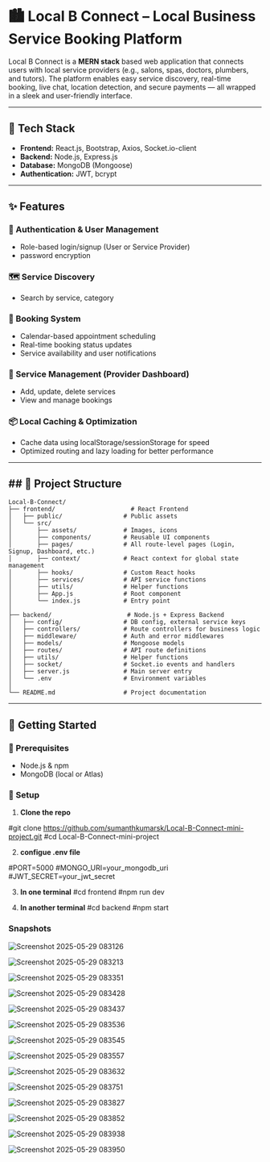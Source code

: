 # 🏙️ Local B Connect – Local Business Service Booking Platform

Local B Connect is a **MERN stack** based web application that connects users with local service providers (e.g., salons, spas, doctors, plumbers, and tutors). The platform enables easy service discovery, real-time booking, live chat, location detection, and secure payments — all wrapped in a sleek and user-friendly interface.

---

## 🔧 Tech Stack

- **Frontend:** React.js, Bootstrap, Axios, Socket.io-client  
- **Backend:** Node.js, Express.js
- **Database:** MongoDB (Mongoose)  
- **Authentication:** JWT, bcrypt  

---

## ✨ Features

### 👥 Authentication & User Management
- Role-based login/signup (User or Service Provider)
- password encryption

### 🗺️ Service Discovery
- Search by service, category

### 📅 Booking System
- Calendar-based appointment scheduling
- Real-time booking status updates
- Service availability and user notifications


### 🧰 Service Management (Provider Dashboard)
- Add, update, delete services
- View and manage bookings

### 📦 Local Caching & Optimization
- Cache data using localStorage/sessionStorage for speed
- Optimized routing and lazy loading for better performance

---

## ## 📁 Project Structure

```
Local-B-Connect/
├── frontend/                     # React Frontend
│   ├── public/                 # Public assets
│   └── src/
│       ├── assets/             # Images, icons
│       ├── components/         # Reusable UI components
│       ├── pages/              # All route-level pages (Login, Signup, Dashboard, etc.)
│       ├── context/            # React context for global state management
│       ├── hooks/              # Custom React hooks
│       ├── services/           # API service functions
│       ├── utils/              # Helper functions
│       ├── App.js              # Root component
│       └── index.js            # Entry point
│
├── backend/                     # Node.js + Express Backend
│   ├── config/                 # DB config, external service keys
│   ├── controllers/            # Route controllers for business logic
│   ├── middleware/             # Auth and error middlewares
│   ├── models/                 # Mongoose models
│   ├── routes/                 # API route definitions
│   ├── utils/                  # Helper functions
│   ├── socket/                 # Socket.io events and handlers
│   ├── server.js               # Main server entry
│   └── .env                    # Environment variables
│
└── README.md                   # Project documentation
```


---

## 🚀 Getting Started

### 🔌 Prerequisites
- Node.js & npm
- MongoDB (local or Atlas)


### 🔄 Setup

1. **Clone the repo**

#git clone https://github.com/sumanthkumarsk/Local-B-Connect-mini-project.git
#cd Local-B-Connect-mini-project 

2. **configue .env file**

#PORT=5000
#MONGO_URI=your_mongodb_uri
#JWT_SECRET=your_jwt_secret

3. **In one terminal**
#cd frontend
#npm run dev

4. **In another terminal**
#cd backend
#npm start


### Snapshots
![Screenshot 2025-05-29 083126](https://github.com/user-attachments/assets/09598a1b-4106-4fb7-a7c2-4988380e6948)

![Screenshot 2025-05-29 083213](https://github.com/user-attachments/assets/a8bd0c86-e1f6-40dc-9055-416decad8de2)

![Screenshot 2025-05-29 083351](https://github.com/user-attachments/assets/c010363b-fea1-4765-9b9c-d54d3db6c221)

![Screenshot 2025-05-29 083428](https://github.com/user-attachments/assets/677323e9-eb0e-46e7-8e8c-ef5ab04de372)

![Screenshot 2025-05-29 083437](https://github.com/user-attachments/assets/2e33dfbd-73bd-46a2-b1ca-e1732506fd9e)

![Screenshot 2025-05-29 083536](https://github.com/user-attachments/assets/51262df2-b13d-4cd7-a1a6-03b1d44049da)

![Screenshot 2025-05-29 083545](https://github.com/user-attachments/assets/ef233296-c54d-4312-9a30-2e5a9bd3efbf)

![Screenshot 2025-05-29 083557](https://github.com/user-attachments/assets/74d6d026-d6c5-48be-b38e-d4e63525aea1)

![Screenshot 2025-05-29 083632](https://github.com/user-attachments/assets/87a2a3ab-1075-4bb9-a2ce-1b8ea00dfb1d)

![Screenshot 2025-05-29 083751](https://github.com/user-attachments/assets/f45b7908-2ace-43ba-ab82-8181f480698b)

![Screenshot 2025-05-29 083827](https://github.com/user-attachments/assets/10cea01d-dba2-4b52-a22e-e87ebb91ca76)

![Screenshot 2025-05-29 083852](https://github.com/user-attachments/assets/91e6d273-6f9d-40fd-85d6-602e48f2000f)

![Screenshot 2025-05-29 083938](https://github.com/user-attachments/assets/75d3c3e8-a6bd-4336-b937-0db869a9d2ae)

![Screenshot 2025-05-29 083950](https://github.com/user-attachments/assets/b9070012-4c29-41be-9b25-bb712bb9f30d)





